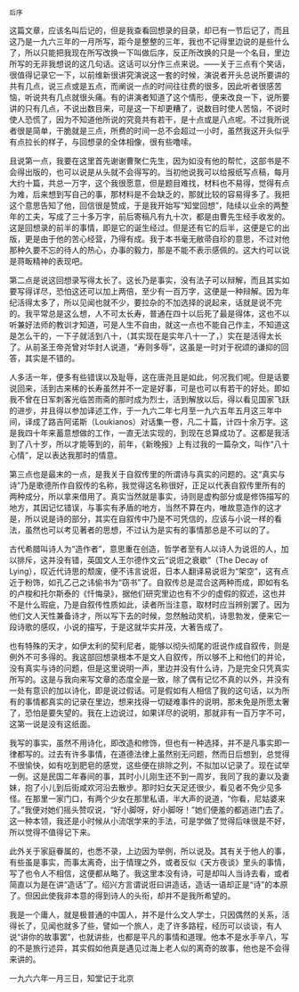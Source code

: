     后序 

   这篇文章，应该名叫后记的，但是我查看回想录的目录，却已有一节后记了，而且这乃是一九六三年的一月所写，距今是整整的三年，我也不记得里边说的是些什么了，所以只能把我现在所写改换一下叫做后序，反正所改换的只是一个名目，里边所写的无非我想说的这几句话。这话可以分作三点来说。——关于三点有个笑话，很值得记录它一下，以前维新很讲究演说这一套的时候，演说者开头总说所要讲的共有几点，说三点或是五点，而阐说一点的时间往往费的很多，因此听者很感苦恼，听说共有几点就很头痛。有的讲演者知道了这个情形，便来改良一下，说所要讲的只有几点，不说出数目来，可是这一下却更糟了，说数目时使人苦恼，不说时使人恐慌了，因为不知道他所说的究竟共有若干，是十点或是八点呢。不过我所说者很是简单，干脆就是三点，所费的时间一总不会超过一小时，虽然我这开头似乎有点拉长的样子，与回想录的全体相像，很有些噜嗦。

   且说第一点，我要在这里首先谢谢曹聚仁先生，因为如没有他的帮忙，这部书是不会得出版的，也可以说是从头就不会得写的。当初他说我可以给报纸写点稿，每月大约十篇，共总一万字，这个我很愿意，但是题目难找，材料也不易得，觉得有点为难，后来想到写自己的事，那材料是不会缺乏的，那就比较的容易得多了。我把这个意思告知了他，回信很是赞成，于是我开始写“知堂回想”，陆续以业余的两整年的工夫，写成了三十多万字，前后寄稿凡有九十次，都是由曹先生经手收发的。这是回想录的前半的事情，即是它的诞生经过。但是还有它的后半，这便是它的出版，更是由于他的苦心经营，乃得有成。我于本书毫无敝帚自珍的意思，不过对他那种久要不忘的待人的热心，办事的毅力，那是不能不表示感佩的。这大约可以说是蒋畈精神的表现吧。

   第二点是说这回想录写得太长了。这长乃是事实，没有法子可以辩解，而且其实如要写得详尽，恐怕这还可以加上两倍，至少有一百万字，这便是一种辩解。因为年纪活得太多了，所以见闻也就不少，要拉杂的不加选择的说起来，话就是说不完的。我平常总是这么想，人不可太长寿，普通在四十以后死了最是得体，这也不以听兼好法师的教训才知道，可是人生不自由，就这一点也不能自己作主，不知道这是怎么干的，一下子就活到八十，（其实现在是实年八十一了，）实在是活得太长了。从前圣王帝尧曾对华封人说道，“寿则多辱”，这虽是一时对于祝颂的谦抑的回答，其实是不错的。

   人多活一年，便多有些错误以及耻辱，这在唐尧且是如此，何况我们呢。但是话要说回来，活到古来稀的长寿虽然并不一定是好事，可是也可以有若干的好处。即如我不曾在日军刺客光临苦雨斋的那时成为烈士，活到解放以后，得以看见国家飞跃的进步，并且得以参加译述工作，于一九六二年七月至一九六五年五月这三年中间，译成了路吉阿诺斯（Loukianos）对话集一卷，凡二十篇，计四十余万字。这是我四十年来蓄意想做的工作，一直无法实现的，到现在总算成功了。这都是我活到了八十岁，所以才能等到的，前年，《新晚报》上有过我的一篇杂文，叫作“八十心情”，足以表达我那时的情意。

   第三点也是最末的一点，是我关于自叙传里的所谓诗与真实的问题的。这“真实与诗”乃是歌德所作自叙传的名称，我觉得这名称很好，正足以代表自叙传里所有的两种成分，所以拿来借用了。真实当然就是事实，诗则是虚构部分或是修饰描写的地方，其因记忆错误，与事实有矛盾的地方，当然不算在内，唯故意造作的这才是，所以说是诗的部分，其实在自叙传中乃是不可凭信的，应该与小说一样的看法，虽然也可以考见著者的思想，不过认为是实有的事情那总是不可以的了。

   古代希腊叫诗人为“造作者”，意思重在创造，哲学者至有人以诗人为说诳的人，加以排斥，这并没有错，英国文人王尔德作文云“说诳之衰歇”（The Decay of Lying），叹近代诗思的颓废，便不讳言说诳，日本人翻译易说诳为“架空”，这有点近于粉饰，如孔乙己之讳偷书为“窃书”了。自叙传总是混合这两种而成，即如有名的卢梭和托尔斯泰的《忏悔录》，据他们研究里边也有不少的虚假的叙述，这也并不是什么瑕疵，乃是自叙传性质如此，读者所当注意，取材时应当辨别罢了。因为他们文人天性兼备诗才，所以写下去的时候，忽然触动灵机，诗思勃发，便来它一段诗歌的感叹，小说的描写，于是这就华实并茂，大著告成了。

   也有特殊的天才，如伊太利的契利尼者，能够以彻头彻尾的诳说作成自叙传，则是例外不可多得的。我这部回想录根本不是文人自叙传，所以够不上和他们的并论，没有真实与诗的问题，但是这里说明一声，里边并没有什么诗，乃是完全只凭真实所写的。这是与我向来写文章的态度全是一致，除了偶有记忆不真的以外，并没有一处有意识的加以诗化，即是说过假话。可是假如有人相信了我的这句话，以为所有的事情都真实的记录在里边，想来找得一切疑难事件的说明，那未免是所愿太奢了，恐怕是要失望的。我在上边说过，如果详尽的说明，那就非有一百万字不可，这第一说是没有这纸面。

   我写的事实，虽然不用诗化，即改造和修饰，但也有一种选择，并不是凡事实即一律都写的。过去有许多事情，在道德法律上虽然别无问题，然而日后想到，总觉得不很愉快，如有吃到肥皂的感觉，这些便在排除之列，不拟加以记录了。现在试举一例。这是民国二年春间的事，其时小儿刚生还不到一周岁，我同了我的妻以及妻妹，抱了小儿到后街咸欢河沿去散步。那时妇女天足还很少，看见者不免少见多怪。在那里一家门口，有两个少女在那里私语，半大声的说道，“你看，尼姑婆来了。”我便对她们摇头赞叹说，“好小脚呀，好小脚呀！”她们便羞的都逃进门去了。这一种本领，我还是小时候从小流氓学来的手法，可是学做了觉得后味很是不好，所以觉得不值得记下来。

   此外关于家庭眷属的，也悉不录，上边因为举例，所以说及。其有关于他人的事，有些虽是事实，而事太离奇，出于情理之外，或者反似《天方夜谈》里头的事情，写了也令人不相信，这便都从略了。我这里本没有诗，可是却叫人当诗去看，或者简直以为是在讲“造话”了。绍兴方言谓说诳曰讲造话，造话一语却正是“诗”的本原了。但因此使我非本意的得到诗人的头衔，却并不是我所希望的。

   我是一个庸人，就是极普通的中国人，并不是什么文人学士，只因偶然的关系，活得长了，见闻也就多了些，譬如一个旅人，走了许多路程，经历可以谈谈，有人说“讲你的故事罢”，也就讲些，也都是平凡的事情和道理。他本不是水手辛八，写的不是旅行述异，其实假如他真是遇见过海上老人似的离奇的故事，他也是不会得来讲的。

   一九六六年一月三日，知堂记于北京

